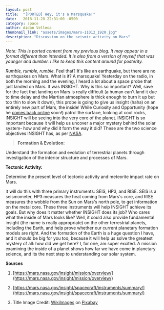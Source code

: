 ```yaml
---
layout: post
title:  "[PORTED] Hey, it's a Marsquake!"
date:   2018-11-28 22:31:00 -0500
category: space
author: Aidan Velleca
thumbnail_link: "assets/images/mars-11012_1920.jpg"
description: "Discussion on the seismic activity on Mars"
---
```

*Note: This is ported content from my previous blog. It may appear in a format different than intended. It is also from a version of myself that was younger and dumber. I like to keep this content around for posterity.*

_Rumble, rumble, rumble._ Feel that? It's like an earthquake, but there are no earthquakes on Mars. What is it? A marsquake! Yesterday on the radio, in both the morning and the evening, I heard a lot about a space probe that just landed on Mars. It was INSIGHT. Why is this so important? Well, save for the fact that landing on Mars is really difficult (a human can't land it due to time delay and the Martian atmosphere is thick enough to burn it up but too thin to slow it down), this probe is going to give us insight (haha) on an entirely new part of Mars, the inside! While Curiosity and Opportunity (hope he [comes back online](https://www.cbsnews.com/news/no-word-from-mars-rover-opportunity-as-dust-storm-worsens/) soon!) patrol the surface, looking at cool rocks, INSIGHT will be seeing into the very core of the planet. INSIGHT is so important because it will help us uncover a major mystery behind the solar system- how and why did it form the way it did? These are the two science objectives INSIGHT has, as per [NASA](https://mars.nasa.gov/insight/mission/overview/).

> **Formation & Evolution:** 

Understand the formation and evolution of terrestrial planets through investigation of the interior structure and processes of Mars. 

**Tectonic Activity:** 

Determine the present level of tectonic activity and meteorite impact rate on Mars.

It will do this with three primary instruments: SEIS, HP3, and RISE. SEIS is a seismometer, HP3 measures the heat coming from Mars's core, and RISE measures the wobble from the Sun on Mars's north pole, to get information on the metal core. These three instruments will help INSIGHT achieve its goals. But why does it matter whether INSIGHT does its job? Who cares what the inside of Mars looks like? Well, it could also provide fundamental insight (the name is really appropriate) on the other terrestrial planets, including the Earth, and help prove whether our current planetary formation models are right. And the formation of the Earth is a huge question I have, and it should be big for you too, because it will help us solve the greatest mystery of all: how did we get here? I, for one, am super excited. A mission examining the inside of a planet shows how far we have come in planetary science, and its the next step to understanding our solar system. 

**Sources**

1.  [https://mars.nasa.gov/insight/mission/overview/](https://mars.nasa.gov/insight/mission/overview/)

2.  [https://mars.nasa.gov/insight/spacecraft/instruments/summary/](https://mars.nasa.gov/insight/spacecraft/instruments/summary/)

3.  Title Image Credit: [WikiImages](https://pixabay.com/en/users/WikiImages-1897/) on [Pixabay](https://pixabay.com/en/mars-red-planet-planet-starry-sky-11012/)